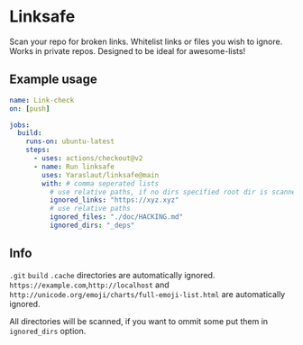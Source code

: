# Linksafe

Scan your repo for broken links. Whitelist links or files you wish to ignore. Works in private repos. Designed to be ideal for awesome-lists!  

## Example usage
```yaml
name: Link-check
on: [push]

jobs:
  build:
    runs-on: ubuntu-latest
    steps:
      - uses: actions/checkout@v2
      - name: Run linksafe
        uses: Yaraslaut/linksafe@main
        with: # comma seperated lists
          # use relative paths, if no dirs specified root dir is scanned
          ignored_links: "https://xyz.xyz"
          # use relative paths
          ignored_files: "./doc/HACKING.md"
          ignored_dirs: "_deps"
```

## Info
`.git` `build` `.cache` directories are automatically ignored. 
`https://example.com`,`http://localhost` and `http://unicode.org/emoji/charts/full-emoji-list.html` are automatically ignored.

All directories will be scanned, if you want to ommit some put them in `ignored_dirs` option.
